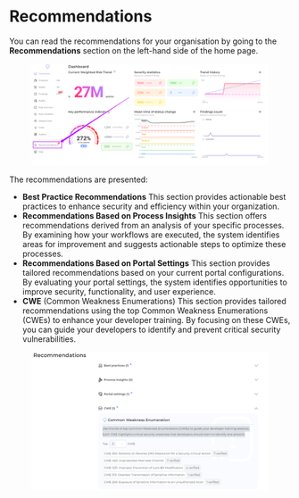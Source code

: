 # Recommendations

You can read the recommendations for your organisation by going to the **Recommendations** section on the left-hand side of the home page.

<figure><img src="../../.gitbook/assets/image (159).png" alt=""><figcaption></figcaption></figure>

The recommendations are presented:

* **Best Practice Recommendations** This section provides actionable best practices to enhance security and efficiency within your organization.
* **Recommendations Based on Process Insights** This section offers recommendations derived from an analysis of your specific processes. By examining how your workflows are executed, the system identifies areas for improvement and suggests actionable steps to optimize these processes.
* **Recommendations Based on Portal Settings** This section provides tailored recommendations based on your current portal configurations. By evaluating your portal settings, the system identifies opportunities to improve security, functionality, and user experience.
* **CWE** (Common Weakness Enumerations) This section provides tailored recommendations using the top Common Weakness Enumerations (CWEs) to enhance your developer training. By focusing on these CWEs, you can guide your developers to identify and prevent critical security vulnerabilities.

<figure><img src="../../.gitbook/assets/image (164).png" alt=""><figcaption></figcaption></figure>
